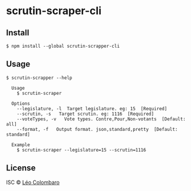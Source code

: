 # scrutin-scraper-cli

## Install

```
$ npm install --global scrutin-scrapper-cli
```


## Usage

```
$ scrutin-scrapper --help

  Usage
    $ scrutin-scraper

  Options
    --legislature, -l  Target legislature. eg: 15  [Required]
    --scrutin, -s   Target scrutin. eg: 1116  [Required]
    --voteTypes, -v   Vote types. Contre,Pour,Non-votants  [Default: all]
    --format, -f   Output format. json,standard,pretty  [Default: standard]

  Example
    $ scrutin-scraper --legislature=15 --scrutin=1116
```

## License

ISC © [Léo Colombaro](https://colombaro.fr)
